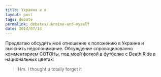 ```yaml
---
title: Украина и я
layout: post
tags: debate
permalink: debates/ukraine-and-myself
date: 2014/07/14
---
```

Предлагаю обсудить моё отношение к положению в Украине и выяснить недопонимание. Обсуждение спровоцированно комментарием COTOHы, под моей фоткой в футболке с Death Ride в национальных цветах:

>Hm. I thought u totally forget it